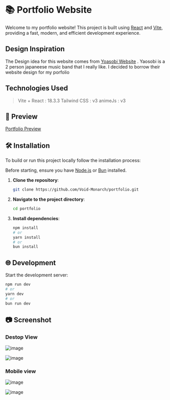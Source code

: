# 📚 Portfolio Website

Welcome to my portfolio website! This project is built using [React](https://reactjs.org/) and [Vite](https://vitejs.dev/), providing a fast, modern, and efficient development experience.

## Design Inspiration 

The Design idea for this website comes from [Yoasobi Website](https://www.yoasobi-music.jp/) . Yaosobi is a 2 person japaneese music band that I really like. I decided to borrow their website design for my porfolio

## Technologies Used

> Vite + React : 18.3.3
> Tailwind CSS : v3
> animeJs : v3


## 🎨 Preview

[Portfolio Preview](https://voidmonarch.vercel.app/)


## 🛠️ Installation

To build or run this project locally follow the installation process:

Before starting, ensure you have [Node.js](https://nodejs.org/en/download/) or [Bun](https://bun.sh/) installed.

1. **Clone the repository**:

    ```bash
    git clone https://github.com/Void-Monarch/portfolio.git
    ```

2. **Navigate to the project directory**:

    ```bash
    cd portfolio
    ```

3. **Install dependencies**:

    ```bash
    npm install
    # or
    yarn install
    # or
    bun install
    ```

## 🌐 Development

Start the development server:

```bash
npm run dev
# or
yarn dev
# or
bun run dev
```

## 📷 Screenshot

### Destop View

![image](https://github.com/Void-Monarch/portfolio/assets/102967317/bee91d73-0f62-4937-9db6-9fa1b8ddb75d)

![image](https://github.com/Void-Monarch/portfolio/assets/102967317/9c989c3e-5a6b-4162-9b91-80cadbf29969)

### Mobile view

![image](https://github.com/Void-Monarch/portfolio/assets/102967317/fbfbd6d9-f35a-4de8-8777-2aa6e0852874)

![image](https://github.com/Void-Monarch/portfolio/assets/102967317/f743ac60-39ac-4da0-b80c-bea9e22aa267)

